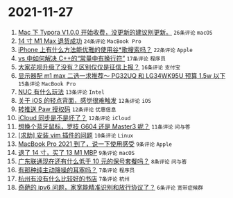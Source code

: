 # 2021-11-27

1. [Mac 下 Typora V1.0.0 开始收费，没更新的建议别更新。](https://www.v2ex.com/t/818303) `26条评论` `macOS`
1. [14 寸 M1 Max 退货成功](https://www.v2ex.com/t/818301) `24条评论` `MacBook Pro`
1. [iPhone 上有什么方法能优雅的使用谷*歌搜索吗？](https://www.v2ex.com/t/818326) `22条评论` `Apple`
1. [vs 中如何解决 C++的“常量中有换行符”](https://www.v2ex.com/t/818321) `17条评论` `程序员`
1. [大家花呗升级了没有？区别仅仅是征信上报？](https://www.v2ex.com/t/818336) `16条评论` `支付宝`
1. [显示器配 m1 max 二选一求推荐～ PG32UQ 和 LG34WK95U 预算 1.5w 以下](https://www.v2ex.com/t/818325) `15条评论` `MacBook Pro`
1. [NUC 有什么玩法](https://www.v2ex.com/t/818299) `13条评论` `Intel`
1. [关于 iOS 的轻点背面，感觉很难触发](https://www.v2ex.com/t/818327) `12条评论` `iOS`
1. [转推送 Paw 授权码](https://www.v2ex.com/t/818308) `12条评论` `优惠信息`
1. [iCloud 同步是不是坏了？](https://www.v2ex.com/t/818295) `12条评论` `iCloud`
1. [想换个蓝牙鼠标，罗技 G604 还是 Master3 呢？](https://www.v2ex.com/t/818333) `11条评论` `问与答`
1. [[求助] 安装 vim 插件的问题](https://www.v2ex.com/t/818316) `10条评论` `Linux`
1. [MacBook Pro 2021 到了，说一下使用感受](https://www.v2ex.com/t/818329) `9条评论` `Apple`
1. [退了 14 寸，买了 13 M1 MBP](https://www.v2ex.com/t/818313) `9条评论` `macOS`
1. [广东联通现在还有什么低于 10 元的保号套餐吗？](https://www.v2ex.com/t/818332) `8条评论` `问与答`
1. [有那种纯主动降噪的耳塞吗？](https://www.v2ex.com/t/818340) `7条评论` `程序员`
1. [杭州有没有什么比较好的书店](https://www.v2ex.com/t/818305) `7条评论` `杭州`
1. [奇葩的 ipv6 问题，家宽能精准识别和放行协议了？](https://www.v2ex.com/t/818309) `6条评论` `宽带症候群`
